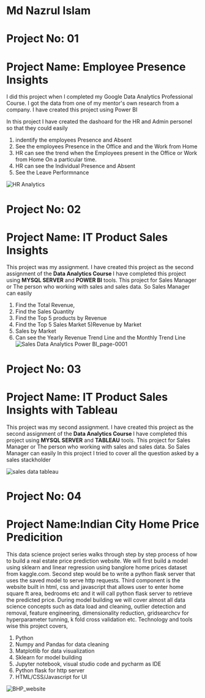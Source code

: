 <h1> Md Nazrul Islam</h1>


<h1>Project No: 01</h1>
<h1>Project Name: Employee Presence Insights</h1>

<p>I did this project when I completed my Google Data Analytics Professional Course. 
I got the data from one of my mentor's own research from a company. I have created this project using Power BI

In this project I have created the dashoard for the HR and Admin personel so that they could easily 
1) indentify the employees Presence and Absent
2) See the employees Presence in the Office and and the Work from Home 
3) HR can see the trend when the Employees present in the Office or Work from Home On a particular time. 
4) HR can see the Individual Presence and Absent
5) See the Leave Performnance </p>

![HR Analytics](https://user-images.githubusercontent.com/75695509/211384886-cc045e69-f836-482e-9517-7bb47ec1c199.jpg)



<h1>Project No: 02 </h1>
<h1>Project Name: IT Product Sales Insights</h1>

This project was my assignment. I have created this project as the second assignment of the <b>Data Analytics Course </b> 
I have completed this project using <b>MYSQL SERVER</b> and <b>POWER BI</b> tools.
This project for Sales Manager or The person who working with sales and sales data. So Sales Manager can easily 
1) Find the Total Revenue,
2) Find the Sales Quantity
3) Find the Top 5 products by Revenue
4) Find the Top 5 Sales Market
5)Revenue by Market
6) Sales by Market
7) Can see the Yearly Revenue Trend Line and the Monthly Trend Line
![Sales Data Analytics Power BI_page-0001](https://user-images.githubusercontent.com/75695509/211384511-2e91880e-1073-48df-a0e9-ab87fd9f1062.jpg)


<h1>Project No: 03 </h1>
<h1>Project Name: IT Product Sales Insights with Tableau</h1>

This project was my second assignment. I have created this project as the second assignment of the <b>Data Analytics Course </b> 
I have completed this project using <b>MYSQL SERVER</b> and <b>TABLEAU</b> tools.
This project for Sales Manager or The person who working with sales and sales data. So Sales Manager can easily 
In this project I tried to cover all the question asked by a sales stackholder

![sales data tableau](https://user-images.githubusercontent.com/75695509/211641741-5befdec3-3dad-4568-bc6a-f828f9616dad.png)


<h1>Project No: 04 </h1>
<h1>Project Name:Indian City Home Price Predicition </h1>

This data science project series walks through step by step process of how to build a real estate price prediction website. We will first build a model using sklearn and linear regression using banglore home prices dataset from kaggle.com. Second step would be to write a python flask server that uses the saved model to serve http requests. Third component is the website built in html, css and javascript that allows user to enter home square ft area, bedrooms etc and it will call python flask server to retrieve the predicted price. During model building we will cover almost all data science concepts such as data load and cleaning, outlier detection and removal, feature engineering, dimensionality reduction, gridsearchcv for hyperparameter tunning, k fold cross validation etc. Technology and tools wise this project covers,

1. Python
2. Numpy and Pandas for data cleaning
3. Matplotlib for data visualization
4. Sklearn for model building
5. Jupyter notebook, visual studio code and pycharm as IDE
6. Python flask for http server
7. HTML/CSS/Javascript for UI

![BHP_website](https://user-images.githubusercontent.com/75695509/212150449-98a1a062-629e-4fd6-8d2d-37c545fd9f5e.PNG)
